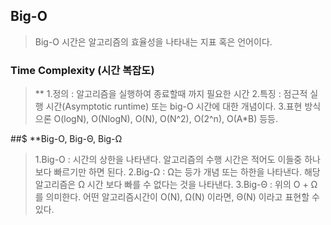## **Big-O**
>Big-O 시간은 알고리즘의 효율성을 나타내는 지표 혹은 언어이다.

### **Time Complexity (시간 복잡도)**
> ** 1.정의 : 알고리즘을 실행하여 종료할때 까지 필요한 시간
> 2.특징 : 점근적 실행 시간(Asymptotic runtime) 또는 big-O 시간에 대한 개념이다.
> 3.표현 방식 으론 O(logN), O(NlogN), O(N), O(N^2), O(2^n), O(A*B) 등등.


##$ **Big-O, Big-Θ, Big-Ω
> 1.Big-O : 시간의 상한을 나타낸다. 알고리즘의 수행 시간은 적어도 이들중 하나보다 빠르기만 하면 된다.
> 2.Big-Ω : Ω는 등가 개념 또는 하한을 나타낸다. 해당 알고리즘은 Ω 시간 보다 빠를 수 없다는 것을 나타낸다.
> 3.Big-Θ : 위의 O + Ω 를 의미한다. 어떤 알고리즘시간이 O(N), Ω(N) 이라면, Θ(N) 이라고 표현할 수 있다.
